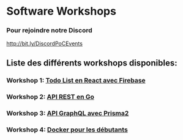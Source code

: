 # Software Workshops

### Pour rejoindre notre Discord
http://bit.ly/DiscordPoCEvents


## Liste des différents workshops disponibles:

### Workshop 1: [Todo List en React avec Firebase](./1.React)

### Workshop 2: [API REST en Go](./2.Go)

### Workshop 3: [API GraphQL avec Prisma2](./3.Prisma)

### Workshop 4: [Docker pour les débutants](./4.Docker)
